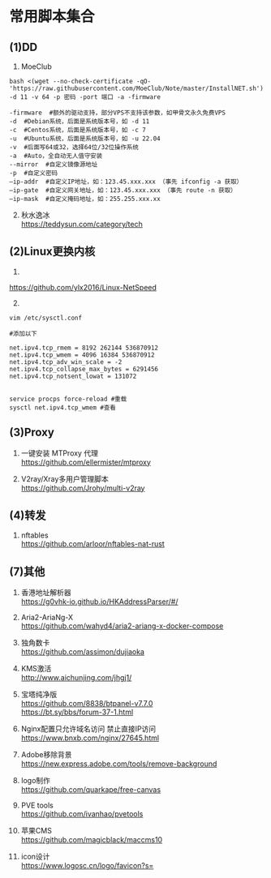 # 常用脚本集合
## (1)DD
1. MoeClub
```
bash <(wget --no-check-certificate -qO- 'https://raw.githubusercontent.com/MoeClub/Note/master/InstallNET.sh') -d 11 -v 64 -p 密码 -port 端口 -a -firmware
```

```
-firmware  #额外的驱动支持，部分VPS不支持该参数，如甲骨文永久免费VPS
-d  #Debian系统，后面是系统版本号，如 -d 11
-c  #Centos系统，后面是系统版本号，如 -c 7
-u  #Ubuntu系统，后面是系统版本号，如 -u 22.04
-v  #后面写64或32，选择64位/32位操作系统
-a  #Auto，全自动无人值守安装
--mirror  #自定义镜像源地址
-p  #自定义密码
–ip-addr  #自定义IP地址，如：123.45.xxx.xxx （事先 ifconfig -a 获取）
–ip-gate  #自定义网关地址，如：123.45.xxx.xxx （事先 route -n 获取）
–ip-mask  #自定义掩码地址，如：255.255.xxx.xx
```

2. 秋水逸冰<br>
https://teddysun.com/category/tech

## (2)Linux更换内核
1.
https://github.com/ylx2016/Linux-NetSpeed

2.
```
vim /etc/sysctl.conf 

#添加以下

net.ipv4.tcp_rmem = 8192 262144 536870912
net.ipv4.tcp_wmem = 4096 16384 536870912
net.ipv4.tcp_adv_win_scale = -2
net.ipv4.tcp_collapse_max_bytes = 6291456
net.ipv4.tcp_notsent_lowat = 131072


service procps force-reload #重载
sysctl net.ipv4.tcp_wmem #查看

```

## (3)Proxy
1. 一键安装 MTProxy 代理<br>
https://github.com/ellermister/mtproxy

2. V2ray/Xray多用户管理脚本<br>
https://github.com/Jrohy/multi-v2ray


## (4)转发
1. nftables<br>
https://github.com/arloor/nftables-nat-rust

## (7)其他
1. 香港地址解析器<br>
https://g0vhk-io.github.io/HKAddressParser/#/

2. Aria2-AriaNg-X<br>
https://github.com/wahyd4/aria2-ariang-x-docker-compose

3. 独角数卡<br>
https://github.com/assimon/dujiaoka

4. KMS激活<br>
http://www.aichunjing.com/jhgj1/

5. 宝塔纯净版<br>
https://github.com/8838/btpanel-v7.7.0<br>
https://bt.sy/bbs/forum-37-1.html

6. Nginx配置只允许域名访问 禁止直接IP访问<br>
https://www.bnxb.com/nginx/27645.html

7. Adobe移除背景<br>
https://new.express.adobe.com/tools/remove-background

8. logo制作<br>
https://github.com/quarkape/free-canvas

9. PVE tools<br>
https://github.com/ivanhao/pvetools

10. 苹果CMS<br>
https://github.com/magicblack/maccms10

11. icon设计<br>
https://www.logosc.cn/logo/favicon?s=